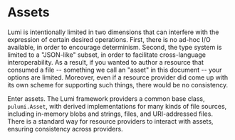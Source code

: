 # Assets

Lumi is intentionally limited in two dimensions that can interfere with the expression of certain desired operations.
First, there is no ad-hoc I/O available, in order to encourage determinism.  Second, the type system is limited to a
"JSON-like" subset, in order to facilitate cross-language interoperability.  As a result, if you wanted to author a
resource that consumed a file -- something we call an "asset" in this document -- your options are limited.  Moreover,
even if a resource provider did come up with its own scheme for supporting such things, there would be no consistency.

Enter assets.  The Lumi framework providers a common base class, `pulumi.Asset`, with derived implementations for
many kinds of file sources, including in-memory blobs and strings, files, and URI-addressed files.  There is a standard
way for resource providers to interact with assets, ensuring consistency across providers.

